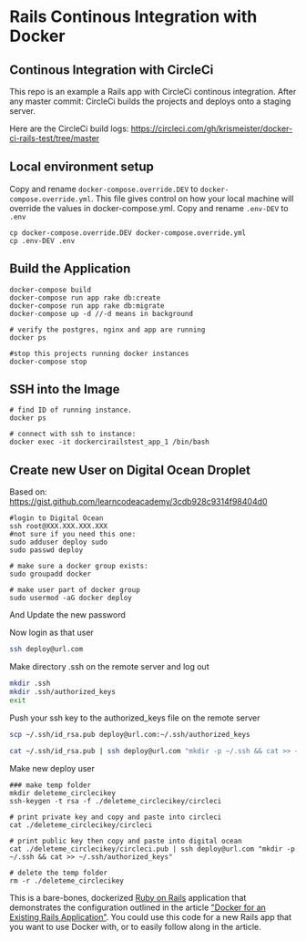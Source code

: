 # Rails Continous Integration with Docker

## Continous Integration with CircleCi
This repo is an example a Rails app with CircleCi continous integration. After any master commit: CircleCi builds the projects and deploys onto a staging server.

Here are the CircleCi build logs: https://circleci.com/gh/krismeister/docker-ci-rails-test/tree/master

## Local environment setup
Copy and rename `docker-compose.override.DEV` to `docker-compose.override.yml`. This file gives control on how your local machine will override the values in docker-compose.yml. Copy and rename `.env-DEV` to `.env`
```
cp docker-compose.override.DEV docker-compose.override.yml
cp .env-DEV .env
```


## Build the Application
```
docker-compose build
docker-compose run app rake db:create
docker-compose run app rake db:migrate
docker-compose up -d //-d means in background

# verify the postgres, nginx and app are running
docker ps

#stop this projects running docker instances
docker-compose stop
```

## SSH into the Image
```
# find ID of running instance.
docker ps

# connect with ssh to instance:
docker exec -it dockercirailstest_app_1 /bin/bash
```

## Create new User on Digital Ocean Droplet
Based on: https://gist.github.com/learncodeacademy/3cdb928c9314f98404d0
```
#login to Digital Ocean
ssh root@XXX.XXX.XXX.XXX
#not sure if you need this one:
sudo adduser deploy sudo
sudo passwd deploy

# make sure a docker group exists:
sudo groupadd docker

# make user part of docker group
sudo usermod -aG docker deploy
```

And Update the new password

Now login as that user 
```bash
ssh deploy@url.com
```

Make directory .ssh on the remote server and log out
```bash
mkdir .ssh
mkdir .ssh/authorized_keys
exit
```

Push your ssh key to the authorized_keys file on the remote server
```bash
scp ~/.ssh/id_rsa.pub deploy@url.com:~/.ssh/authorized_keys

cat ~/.ssh/id_rsa.pub | ssh deploy@url.com "mkdir -p ~/.ssh && cat >> ~/.ssh/authorized_keys"


```

Make new deploy user
```
### make temp folder
mkdir deleteme_circlecikey
ssh-keygen -t rsa -f ./deleteme_circlecikey/circleci

# print private key and copy and paste into circleci
cat ./deleteme_circlecikey/circleci

# print public key then copy and paste into digital ocean
cat ./deleteme_circlecikey/circleci.pub | ssh deploy@url.com "mkdir -p ~/.ssh && cat >> ~/.ssh/authorized_keys"

# delete the temp folder
rm -r ./deleteme_circlecikey

```

This is a bare-bones, dockerized [Ruby on Rails](http://rubyonrails.org) application that demonstrates the configuration  outlined in the article ["Docker for an Existing Rails Application"](http://chrisstump.online/2016/02/20/docker-existing-rails-application/). You could use this code for a new Rails app that you want to use Docker with, or to easily follow along in the article. 
